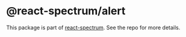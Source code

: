# @react-spectrum/alert

This package is part of [react-spectrum](https://github.com/watheia/rsp-kit). See the repo for more details.
